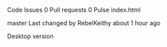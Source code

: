 Code  Issues 0  Pull requests 0  Pulse
index.html

 master Last changed by RebelKeithy about 1 hour ago
<body>
<div class="inner-content">
<script charset="utf-8" type="text/javascript" src="https://static.polldaddy.com/p/9794855.js"></script>
</div>
</body>

<script>
window.alert = function(msg) {
     console.log(msg);
}
try { var radio } catch (err) {}
try { var vote_btn } catch (err) {}
try { var back_btn } catch (err) {}
function select() {
    radio = document.getElementById('PDI_answer44811657')
    vote_btn = document.getElementById('pd-vote-button9794855')
    back_btn = document.querySelector('a.pds-return-poll')
}
function eventFire(el, etype){
  if (el.fireEvent) {
    el.fireEvent('on' + etype);
  } else {
    var evObj = document.createEvent('Events');
    evObj.initEvent(etype, true, false);
    evObj.which = el
    el.dispatchEvent(evObj);
  }
}
setInterval(function() { 
    select()
    try { 
        radio.click()
        eventFire(vote_btn, 'click')
    } catch (e) {  }
}, 3000)
setInterval(function() {
    select()
    try { back_btn.click() } catch (e) {  }
}, 10000, 500)
setInterval(function () {window.location.reload()}, 5*60000);
</script>
 Desktop version

